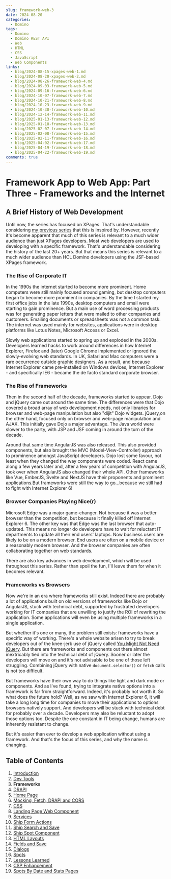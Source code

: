 ```yaml
---
slug: framework-web-3
date: 2024-08-20
categories:
  - Domino
tags: 
  - Domino
  - Domino REST API
  - Web
  - HTML
  - CSS
  - JavaScript
  - Web Components
links: 
  - blog/2024-08-15-xpages-web-1.md
  - blog/2024-08-20-xpages-web-2.md
  - blog/2024-08-26-framework-web-4.md
  - blog/2024-09-03-framework-web-5.md
  - blog/2024-09-16-framework-web-6.md
  - blog/2024-10-07-framework-web-7.md
  - blog/2024-10-21-framework-web-8.md
  - blog/2024-10-23-framework-web-9.md
  - blog/2024-10-30-framework-web-10.md
  - blog/2024-12-14-framework-web-11.md
  - blog/2025-01-13-framework-web-12.md
  - blog/2025-01-18-framework-web-13.md
  - blog/2025-02-07-framework-web-14.md
  - blog/2025-02-08-framework-web-15.md
  - blog/2025-02-11-framework-web-16.md
  - blog/2025-04-02-framework-web-17.md
  - blog/2025-04-19-framework-web-18.md
  - blog/2025-04-22-framework-web-19.md
comments: true
---
```

# Framework App to Web App: Part Three - Frameworks and the Internet

## A Brief History of Web Development

Until now, the series has focused on XPages. That's understandable considering [my previous series](https://www.intec.co.uk/from-xpages-to-web-app-part-one-the-application/) that this is inspired by. However, recently it's become apparent that much of this series is relevant to a much wider audience than just XPages developers. Most web developers are used to developing with a specific framework. That's understandable considering the history of the last 20+ years. But that means this series is relevant to a much wider audience than HCL Domino developers using the JSF-based XPages framework.

<!-- more -->

### The Rise of Corporate IT

In the 1990s the internet started to become more prominent. Home computers were still mainly focused around gaming, but desktop computers began to become more prominent in companies. By the time I started my first office jobs in the late 1990s, desktop computers and email were starting to gain prominence. But a main use of word processing products was for generating paper letters that were mailed to other companies and customers. Emailing documents or spreadsheets was not a common task. The internet was used mainly for websites, applications were in desktop platforms like Lotus Notes, Microsoft Access or Excel.

Slowly web applications started to spring up and exploded in the 2000s. Developers learned hacks to work around differences in how Internet Explorer, Firefox and (later) Google Chrome implemented or ignored the slowly-evolving web standards. In UK, Safari and Mac computers were a rare occurrence outside graphic designers. As a result, and because Internet Explorer came pre-installed on Windows devices, Internet Explorer - and specifically IE6 - became the de facto standard corporate browser.

### The Rise of Frameworks

Then in the second half of the decade, frameworks started to appear. Dojo and jQuery came out around the same time. The differences were that Dojo covered a broad array of web development needs, not only libraries for browser and web-page manipulation but also "dijit" Dojo widgets. jQuery,on the other hand, focused only on browser and web-page manipulation and AJAX. This initially gave Dojo a major advantage. The Java world were slower to the party, with JSP and JSF coming in around the turn of the decade.

Around that same time AngularJS was also released. This also provided components, but also brought the MVC (Model-View-Controller) approach to prominence amongst JavaScript developers. Dojo lost some favour, not least when they changed the way components were coded. React came along a few years later and, after a few years of competition with AngularJS, took over when AngularJS also changed their whole API. Other frameworks like Vue, EmberJS, Svelte and NextJS have their proponents and prominent applications.But frameworks were still the way to go...because we still had to fight with Internet Explorer 6!

### Browser Companies Playing Nice(r)

Microsoft Edge was a major game-changer. Not because it was a better browser than the competition, but because it finally killed off Internet Explorer 6. The other key was that Edge was the last browser that auto-updated. This means no longer do developers have to wait for reluctant IT departments to update all their end users' laptops. Now business users are likely to be on a modern browser. End users are often on a mobile device or a reasonably modern browser. And the browser companies are often collaborating together on web standards.

There are also key advances in web development, which will be used throughout this series. Rather than spoil the fun, I'll leave them for when it becomes relevant.

### Frameworks vs Browsers

Now we're in an era where frameworks still exist. Indeed there are probably a lot of applications built on old versions of frameworks like Dojo or AngularJS, stuck with technical debt, supported by frustrated developers working for IT companies that are unwilling to justify the ROI of rewriting the application. Some applications will even be using multiple frameworks in a single application.

But whether it's one or many, the problem still exists: frameworks have a specific way of working. There's a whole website arisen to try to break developers out of the knee-jerk use of jQuery called [You Might Not Need jQuery](https://youmightnotneedjquery.com/). But there are frameworks and components out there almost inextricably tied into the technical debt of jQuery. Sooner or later the developers will move on and it's not advisable to be one of those left struggling. Combining jQuery with native `document.selector()` or `fetch` calls is not too difficult.

But frameworks have their own way to do things like light and dark mode or components. And as I've found, trying to integrate native options into a framework is far from straightforward. Indeed, it's probably not worth it. So what does the future hold? Well, as we saw with Internet Explorer 6, it will take a long long time for companies to move their applications to options browsers natively support. And developers will be stuck with technical debt for probably over a decade. Developers may also be reluctant to adopt those options too. Despite the one constant in IT being change, humans are inherently resistant to change.

But it's easier than ever to develop a web application without using a framework. And that's the focus of this series, and why the name is changing.

## Table of Contents

1. [Introduction](./2024-08-15-xpages-web-1.md)
1. [Dev Tools](./2024-08-20-xpages-web-2.md)
1. **Frameworks**
1. [DRAPI](./2024-08-26-framework-web-4.md)
1. [Home Page](./2024-09-03-framework-web-5.md)
1. [Mocking, Fetch, DRAPI and CORS](./2024-09-16-framework-web-6.md)
1. [CSS](./2024-10-07-framework-web-7.md)
1. [Landing Page Web Component](./2024-10-21-framework-web-8.md)
1. [Services](./2024-10-23-framework-web-9.md)
1. [Ship Form Actions](./2024-10-30-framework-web-10.md)
1. [Ship Search and Save](./2024-12-14-framework-web-11.md)
1. [Ship Spot Component](./2025-01-13-framework-web-12.md)
1. [HTML Layouts](./2025-01-18-framework-web-13.md)
1. [Fields and Save](./2025-02-07-framework-web-14.md)
1. [Dialogs](./2025-02-08-framework-web-15.md)
1. [Spots](./2025-02-11-framework-web-16.md)
1. [Lessons Learned](./2025-04-02-framework-web-17.md)
1. [CSP Enhancement](./2025-04-19-framework-web-18.md)
1. [Spots By Date and Stats Pages](./2025-04-22-framework-web-19.md)